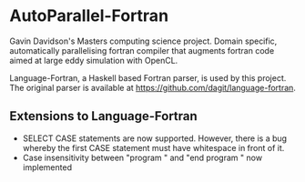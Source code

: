 # AutoParallel-Fortran
Gavin Davidson's Masters computing science project. Domain specific, automatically parallelising fortran compiler that augments fortran code aimed at large eddy simulation with OpenCL.

Language-Fortran, a Haskell based Fortran parser, is used by this project. The original parser is available at https://github.com/dagit/language-fortran.

Extensions to Language-Fortran
------
- SELECT CASE statements are now supported. However, there is a bug whereby the first CASE statement must have whitespace in front of it.
- Case insensitivity between "program <name>" and "end program <name>" now implemented